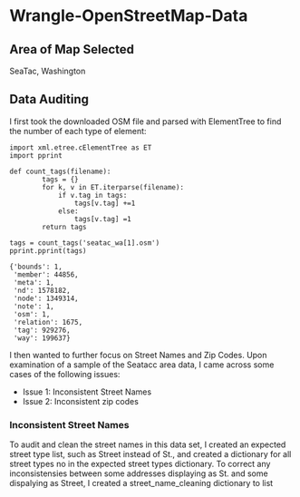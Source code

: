 # Wrangle-OpenStreetMap-Data


## Area of Map Selected 
SeaTac, Washington 



## Data Auditing
I first took the downloaded OSM file and parsed with ElementTree to find the number of each type of element: 

```
import xml.etree.cElementTree as ET
import pprint

def count_tags(filename):
        tags = {}
        for k, v in ET.iterparse(filename):
            if v.tag in tags:
                tags[v.tag] +=1
            else:
                tags[v.tag] =1
        return tags

tags = count_tags('seatac_wa[1].osm')
pprint.pprint(tags)
```
```
{'bounds': 1,
 'member': 44856,
 'meta': 1,
 'nd': 1578182,
 'node': 1349314,
 'note': 1,
 'osm': 1,
 'relation': 1675,
 'tag': 929276,
 'way': 199637}
 ```

I then wanted to further focus on Street Names and Zip Codes. Upon examination of a sample of the Seatacc area data, I came across some cases of the following issues: 

* Issue 1: Inconsistent Street Names
* Issue 2: Inconsistent zip codes

### Inconsistent Street Names
To audit and clean the street names in this data set, I created an expected street type list, such as Street instead of St., and created a dictionary for all street types no in the expected street types dictionary. To correct any inconsistensies between some addresses displaying as St. and some dispalying as Street, I created a street_name_cleaning dictionary to list 
